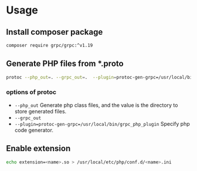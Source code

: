 # Usage

## Install composer package

```bash
composer require grpc/grpc:^v1.19
```

## Generate PHP files from *.proto

```bash
protoc --php_out=. --grpc_out=.  --plugin=protoc-gen-grpc=/usr/local/bin/grpc_php_plugin test.proto
```

### options of protoc

- `--php_out` Generate php class files, and the value is the directory to store generated files.
- `--grpc_out`
- `--plugin=protoc-gen-grpc=/usr/local/bin/grpc_php_plugin` Specify php code generator.

## Enable extension

```bash
echo extension=<name>.so > /usr/local/etc/php/conf.d/<name>.ini
```